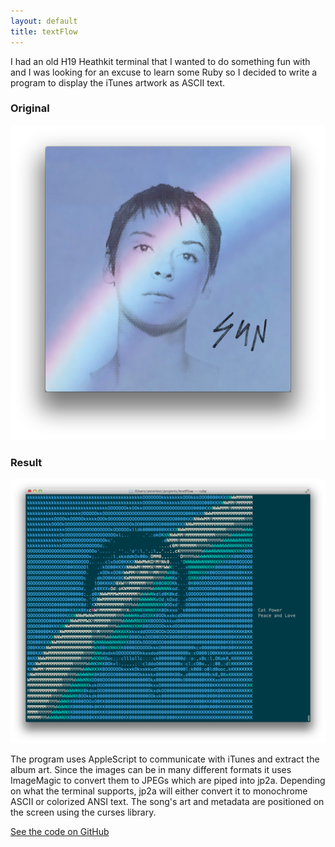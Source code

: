 ```yaml
---
layout: default
title: textFlow
---
```

I had an old H19 Heathkit terminal that I wanted to do something fun with and
I was looking for an excuse to learn some Ruby so I decided to write a program
to display the iTunes artwork as ASCII text.

### Original

![Original album art](cp-original.png)

### Result

![Screen shot of ANSI art](cp-ansi.png)

The program uses AppleScript to communicate with iTunes and extract the album
art. Since the images can be in many different formats it uses ImageMagic to
convert them to JPEGs which are piped into jp2a. Depending on what the terminal
supports, jp2a will either convert it to monochrome ASCII or colorized ANSI
text. The song's art and metadata are positioned on the screen using the curses
library.

[See the code on GitHub](https://github.com/drewish/textflow)